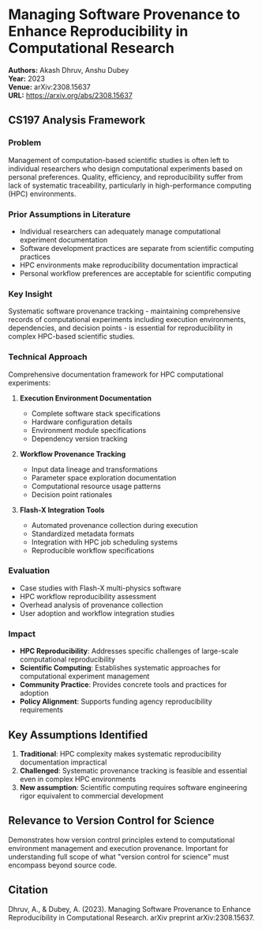 # Managing Software Provenance to Enhance Reproducibility in Computational Research

**Authors:** Akash Dhruv, Anshu Dubey  
**Year:** 2023  
**Venue:** arXiv:2308.15637  
**URL:** https://arxiv.org/abs/2308.15637  

## CS197 Analysis Framework

### Problem
Management of computation-based scientific studies is often left to individual researchers who design computational experiments based on personal preferences. Quality, efficiency, and reproducibility suffer from lack of systematic traceability, particularly in high-performance computing (HPC) environments.

### Prior Assumptions in Literature
- Individual researchers can adequately manage computational experiment documentation
- Software development practices are separate from scientific computing practices
- HPC environments make reproducibility documentation impractical
- Personal workflow preferences are acceptable for scientific computing

### Key Insight
Systematic software provenance tracking - maintaining comprehensive records of computational experiments including execution environments, dependencies, and decision points - is essential for reproducibility in complex HPC-based scientific studies.

### Technical Approach
Comprehensive documentation framework for HPC computational experiments:

1. **Execution Environment Documentation**
   - Complete software stack specifications
   - Hardware configuration details
   - Environment module specifications
   - Dependency version tracking

2. **Workflow Provenance Tracking**
   - Input data lineage and transformations
   - Parameter space exploration documentation
   - Computational resource usage patterns
   - Decision point rationales

3. **Flash-X Integration Tools**
   - Automated provenance collection during execution
   - Standardized metadata formats
   - Integration with HPC job scheduling systems
   - Reproducible workflow specifications

### Evaluation
- Case studies with Flash-X multi-physics software
- HPC workflow reproducibility assessment  
- Overhead analysis of provenance collection
- User adoption and workflow integration studies

### Impact
- **HPC Reproducibility**: Addresses specific challenges of large-scale computational reproducibility
- **Scientific Computing**: Establishes systematic approaches for computational experiment management
- **Community Practice**: Provides concrete tools and practices for adoption
- **Policy Alignment**: Supports funding agency reproducibility requirements

## Key Assumptions Identified
1. **Traditional**: HPC complexity makes systematic reproducibility documentation impractical
2. **Challenged**: Systematic provenance tracking is feasible and essential even in complex HPC environments
3. **New assumption**: Scientific computing requires software engineering rigor equivalent to commercial development

## Relevance to Version Control for Science
Demonstrates how version control principles extend to computational environment management and execution provenance. Important for understanding full scope of what "version control for science" must encompass beyond source code.

## Citation
Dhruv, A., & Dubey, A. (2023). Managing Software Provenance to Enhance Reproducibility in Computational Research. arXiv preprint arXiv:2308.15637.